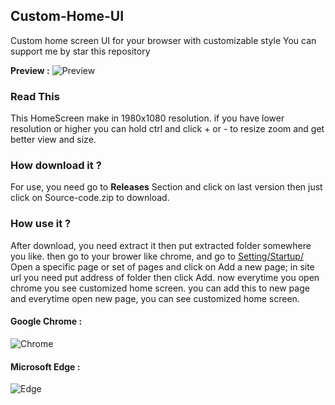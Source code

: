 ## Custom-Home-UI
Custom home screen UI for your browser with customizable style
You can support me by star this repository  

**Preview :**
![Preview](https://cdn.discordapp.com/attachments/830539152797859902/1012807502888456262/preview.png)

### Read This
This HomeScreen make in 1980x1080 resolution.
if you have lower resolution or higher you can hold ctrl and click + or - to resize zoom and get better view and size.

### How download it ?
For use, you need go to __Releases__ Section and click on last version
then just click on Source-code.zip to download.

### How use it ?
After download, you need extract it then put extracted folder somewhere you like.
then go to your brower like chrome, and go to [Setting/Startup/](chrome://settings/onStartup) Open a specific page or set of pages and click on Add a new page; in site url you need put address of folder then click Add.
now everytime you open chrome you see customized home screen.
you can add this to new page and everytime open new page, you can see customized home screen.

#### Google Chrome :
![Chrome](https://cdn.discordapp.com/attachments/830539152797859902/1012804764439953458/Chrome-Custom-HomeScreen-UI.gif)

#### Microsoft Edge :
![Edge](https://cdn.discordapp.com/attachments/830539152797859902/1012804752951754792/Edge-Custom-HomeScreen-UI.gif)
